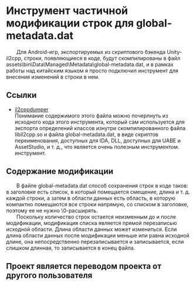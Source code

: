 # Инструмент частичной модификации строк для global-metadata.dat
&emsp;&emsp;Для Android-игр, экспортируемых из скриптового бэкенда Unity-il2cpp, строки, появляющиеся в коде, будут скомпилированы в файл assets\bin\Data\Managed\Metadata\global-metadata.dat, и в рамках работы над китайским языком я просто подключил инструмент для внесения изменений в строки в нем.
## Ссылки
- [il2cppdumper](https://github.com/Perfare/Il2CppDumper)<br>
Понимание содержимого этого файла можно почерпнуть из исходного кода этого инструмента, который сам используется для экспорта определений классов изнутри скомпилированного файла libil2cpp.so и файла global-metadata.dat, в виде скриптов переименования, доступных для IDA, DLL, доступных для UABE и AssetStudio, и т. д., что является очень полезным инструментом. инструмент.
## Содержание модификации
&emsp;&emsp;В файле global-metadata.dat способ сохранения строк в коде таков: в заголовке есть список, в который помещается смещение, длина и т. д. каждой строки, а затем в области данных есть область, в которую компактно помещаются все строки напрямую, со списком в заголовке, поэтому ее не нужно \0-расширять.<br>
&emsp;&emsp;Поскольку количество строк остается неизменным до и после модификации, модификация списка является прямой перезаписью исходной области. Длина области данных может измениться. Если длина области данных после модификации меньше или равна исходной длине, она непосредственно перезаписывается и записывается, если слишком длинная, то записывается в конец файла.
## Проект является переводом проекта от другого пользователя

